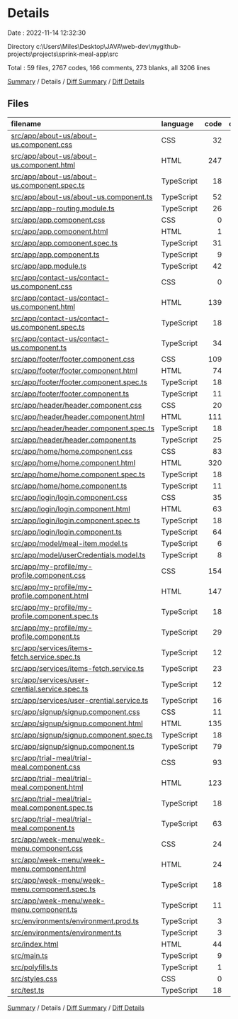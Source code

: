 # Details

Date : 2022-11-14 12:32:30

Directory c:\\Users\\Miles\\Desktop\\JAVA\\web-dev\\mygithub-projects\\projects\\sprink-meal-app\\src

Total : 59 files,  2767 codes, 166 comments, 273 blanks, all 3206 lines

[Summary](results.md) / Details / [Diff Summary](diff.md) / [Diff Details](diff-details.md)

## Files
| filename | language | code | comment | blank | total |
| :--- | :--- | ---: | ---: | ---: | ---: |
| [src/app/about-us/about-us.component.css](/src/app/about-us/about-us.component.css) | CSS | 32 | 0 | 1 | 33 |
| [src/app/about-us/about-us.component.html](/src/app/about-us/about-us.component.html) | HTML | 247 | 1 | 5 | 253 |
| [src/app/about-us/about-us.component.spec.ts](/src/app/about-us/about-us.component.spec.ts) | TypeScript | 18 | 0 | 6 | 24 |
| [src/app/about-us/about-us.component.ts](/src/app/about-us/about-us.component.ts) | TypeScript | 52 | 0 | 6 | 58 |
| [src/app/app-routing.module.ts](/src/app/app-routing.module.ts) | TypeScript | 26 | 0 | 3 | 29 |
| [src/app/app.component.css](/src/app/app.component.css) | CSS | 0 | 0 | 1 | 1 |
| [src/app/app.component.html](/src/app/app.component.html) | HTML | 1 | 0 | 1 | 2 |
| [src/app/app.component.spec.ts](/src/app/app.component.spec.ts) | TypeScript | 31 | 0 | 5 | 36 |
| [src/app/app.component.ts](/src/app/app.component.ts) | TypeScript | 9 | 0 | 2 | 11 |
| [src/app/app.module.ts](/src/app/app.module.ts) | TypeScript | 42 | 0 | 3 | 45 |
| [src/app/contact-us/contact-us.component.css](/src/app/contact-us/contact-us.component.css) | CSS | 0 | 0 | 1 | 1 |
| [src/app/contact-us/contact-us.component.html](/src/app/contact-us/contact-us.component.html) | HTML | 139 | 58 | 5 | 202 |
| [src/app/contact-us/contact-us.component.spec.ts](/src/app/contact-us/contact-us.component.spec.ts) | TypeScript | 18 | 0 | 6 | 24 |
| [src/app/contact-us/contact-us.component.ts](/src/app/contact-us/contact-us.component.ts) | TypeScript | 34 | 1 | 5 | 40 |
| [src/app/footer/footer.component.css](/src/app/footer/footer.component.css) | CSS | 109 | 0 | 4 | 113 |
| [src/app/footer/footer.component.html](/src/app/footer/footer.component.html) | HTML | 74 | 0 | 3 | 77 |
| [src/app/footer/footer.component.spec.ts](/src/app/footer/footer.component.spec.ts) | TypeScript | 18 | 0 | 6 | 24 |
| [src/app/footer/footer.component.ts](/src/app/footer/footer.component.ts) | TypeScript | 11 | 0 | 5 | 16 |
| [src/app/header/header.component.css](/src/app/header/header.component.css) | CSS | 20 | 0 | 2 | 22 |
| [src/app/header/header.component.html](/src/app/header/header.component.html) | HTML | 111 | 1 | 1 | 113 |
| [src/app/header/header.component.spec.ts](/src/app/header/header.component.spec.ts) | TypeScript | 18 | 0 | 6 | 24 |
| [src/app/header/header.component.ts](/src/app/header/header.component.ts) | TypeScript | 25 | 0 | 3 | 28 |
| [src/app/home/home.component.css](/src/app/home/home.component.css) | CSS | 83 | 1 | 3 | 87 |
| [src/app/home/home.component.html](/src/app/home/home.component.html) | HTML | 320 | 2 | 10 | 332 |
| [src/app/home/home.component.spec.ts](/src/app/home/home.component.spec.ts) | TypeScript | 18 | 0 | 6 | 24 |
| [src/app/home/home.component.ts](/src/app/home/home.component.ts) | TypeScript | 11 | 0 | 5 | 16 |
| [src/app/login/login.component.css](/src/app/login/login.component.css) | CSS | 35 | 1 | 8 | 44 |
| [src/app/login/login.component.html](/src/app/login/login.component.html) | HTML | 63 | 0 | 2 | 65 |
| [src/app/login/login.component.spec.ts](/src/app/login/login.component.spec.ts) | TypeScript | 18 | 0 | 6 | 24 |
| [src/app/login/login.component.ts](/src/app/login/login.component.ts) | TypeScript | 64 | 0 | 7 | 71 |
| [src/app/model/meal-item.model.ts](/src/app/model/meal-item.model.ts) | TypeScript | 6 | 0 | 1 | 7 |
| [src/app/model/userCredentials.model.ts](/src/app/model/userCredentials.model.ts) | TypeScript | 8 | 0 | 1 | 9 |
| [src/app/my-profile/my-profile.component.css](/src/app/my-profile/my-profile.component.css) | CSS | 154 | 4 | 29 | 187 |
| [src/app/my-profile/my-profile.component.html](/src/app/my-profile/my-profile.component.html) | HTML | 147 | 29 | 6 | 182 |
| [src/app/my-profile/my-profile.component.spec.ts](/src/app/my-profile/my-profile.component.spec.ts) | TypeScript | 18 | 0 | 6 | 24 |
| [src/app/my-profile/my-profile.component.ts](/src/app/my-profile/my-profile.component.ts) | TypeScript | 29 | 0 | 5 | 34 |
| [src/app/services/items-fetch.service.spec.ts](/src/app/services/items-fetch.service.spec.ts) | TypeScript | 12 | 0 | 5 | 17 |
| [src/app/services/items-fetch.service.ts](/src/app/services/items-fetch.service.ts) | TypeScript | 23 | 0 | 6 | 29 |
| [src/app/services/user-crential.service.spec.ts](/src/app/services/user-crential.service.spec.ts) | TypeScript | 12 | 0 | 5 | 17 |
| [src/app/services/user-crential.service.ts](/src/app/services/user-crential.service.ts) | TypeScript | 16 | 2 | 5 | 23 |
| [src/app/signup/signup.component.css](/src/app/signup/signup.component.css) | CSS | 11 | 0 | 1 | 12 |
| [src/app/signup/signup.component.html](/src/app/signup/signup.component.html) | HTML | 135 | 0 | 2 | 137 |
| [src/app/signup/signup.component.spec.ts](/src/app/signup/signup.component.spec.ts) | TypeScript | 18 | 0 | 6 | 24 |
| [src/app/signup/signup.component.ts](/src/app/signup/signup.component.ts) | TypeScript | 79 | 0 | 5 | 84 |
| [src/app/trial-meal/trial-meal.component.css](/src/app/trial-meal/trial-meal.component.css) | CSS | 93 | 2 | 12 | 107 |
| [src/app/trial-meal/trial-meal.component.html](/src/app/trial-meal/trial-meal.component.html) | HTML | 123 | 1 | 4 | 128 |
| [src/app/trial-meal/trial-meal.component.spec.ts](/src/app/trial-meal/trial-meal.component.spec.ts) | TypeScript | 18 | 0 | 6 | 24 |
| [src/app/trial-meal/trial-meal.component.ts](/src/app/trial-meal/trial-meal.component.ts) | TypeScript | 63 | 0 | 7 | 70 |
| [src/app/week-menu/week-menu.component.css](/src/app/week-menu/week-menu.component.css) | CSS | 24 | 0 | 1 | 25 |
| [src/app/week-menu/week-menu.component.html](/src/app/week-menu/week-menu.component.html) | HTML | 24 | 0 | 1 | 25 |
| [src/app/week-menu/week-menu.component.spec.ts](/src/app/week-menu/week-menu.component.spec.ts) | TypeScript | 18 | 0 | 6 | 24 |
| [src/app/week-menu/week-menu.component.ts](/src/app/week-menu/week-menu.component.ts) | TypeScript | 11 | 0 | 5 | 16 |
| [src/environments/environment.prod.ts](/src/environments/environment.prod.ts) | TypeScript | 3 | 0 | 1 | 4 |
| [src/environments/environment.ts](/src/environments/environment.ts) | TypeScript | 3 | 11 | 3 | 17 |
| [src/index.html](/src/index.html) | HTML | 44 | 0 | 1 | 45 |
| [src/main.ts](/src/main.ts) | TypeScript | 9 | 0 | 4 | 13 |
| [src/polyfills.ts](/src/polyfills.ts) | TypeScript | 1 | 47 | 6 | 54 |
| [src/styles.css](/src/styles.css) | CSS | 0 | 1 | 1 | 2 |
| [src/test.ts](/src/test.ts) | TypeScript | 18 | 4 | 5 | 27 |

[Summary](results.md) / Details / [Diff Summary](diff.md) / [Diff Details](diff-details.md)